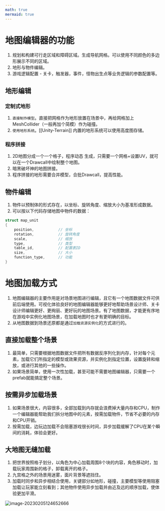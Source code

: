 ```yaml
---
math: true
mermaid: true
---
```



# 地图编辑器的功能

1. 规划和构建可行走区域和障碍区域。生成导航网格。可以使用不同颜色的多边形展示不同的区域。
2. 地形与物件编辑。
3. 游戏逻辑配置 - 关卡，触发器，事件，怪物出生点等业务逻辑的参数配置等。

## 地形编辑

### 定制式地形

1. `直接制作模型`。直接把网格作为地形放置在场景中，再给网格加上MeshCollider（一般再加个简模）作为碰撞。
2. `使用地形系统`。[[Unity-Terrain]] 内置的地形系统可以使用高度图存储。

### 程序拼接

1. 2D地图分成一个一个格子，程序动态 生成，只需要一个网格+设置UV，就可以在一个Drawcall中绘制整个地图。
2. 暗黑破坏神的地图拼接。
3. 程序拼接的地形需要合并模型，合批Drawcall，提高性能。

## 物件编辑

1. 物件以预制体的形式存在，以坐标、旋转角度、缩放大小为基准形成数据。
2. 可以按以下代码存储地图中物件的数据：

```cs
struct map_unit
{
    position,           // 坐标
    rotation,           // 旋转角度
    scale,              // 缩放
    type,               // 类型
    table_id,           // 配置表ID
    size,               // 大小
    function_type,      // 功能
}
```

#  地图加载方式

1. 地图编辑器的主要作用是对场景地图进行编辑，且它有一个地图数据文件可供前后端使用。可视化体验良好的地图编辑器能够更好地帮助场景设计师、关卡设计师编辑更好、更绚丽、更好玩的地图场景。有了地图数据，才能更有序地在游戏中实例化地图场景，在加载地图时也才有更明确的目标。
2. 从地图数据到场景还原都是通过`加载资源实例化`的方式进行的。

## 直接加载整个场景

1. 最简单，只需要根据地图数据文件把所有数据反序列化到内存，针对每个元素，加载它们所指定的模型或效果资源，并实例化到指定位置，设置旋转和缩放，或进行其他的一些操作。
2. 如果场景简单，使用一次性加载，甚至可能不需要地图编辑器，只需要一个 prefab就能搞定整个场景。

## 按需异步加载场景

1. 如果场景很大，内容很多，全部加载到内存就会浪费掉大量内存和CPU，制作一个编辑器能帮助我们拆分地图中的元素，按需加载物件，节省不必要的内存和CPU开销。
2. 按需加载，边玩边加载不会阻塞游戏很长时间，异步加载缓解了CPU在某个瞬间的消耗，体验会更好。

## 大地图无缝加载

1. 把世界按照格子划分，以角色为中心加载周围8个块的内容，角色移动时，加载玩家周围新的格子，卸载离开的格子。
2. 九宫格之外的场景用迷雾，面片背景等遮挡住。
3. 加载时同步和异步相结合使用，关键部分如地形，碰撞，主要模型等使用阻塞加载让玩家能立刻看到；其他物件使用异步加载并由近及远的顺序加载，使体验更加平滑。

![image-20230205124652666](https://cdn.jsdelivr.net/gh/yzngo/ImageHosting/img/202302051246751.png)


